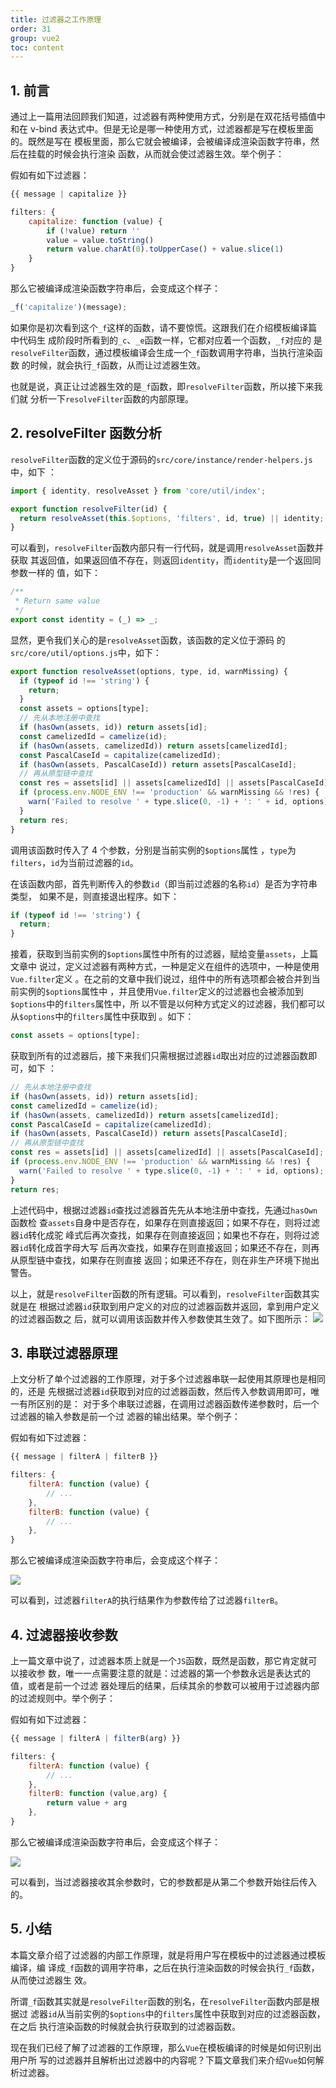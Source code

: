 ```yaml
---
title: 过滤器之工作原理
order: 31
group: vue2
toc: content
---
```


## 1. 前言

通过上一篇用法回顾我们知道，过滤器有两种使用方式，分别是在双花括号插值中和在
v-bind 表达式中。但是无论是哪一种使用方式，过滤器都是写在模板里面的。既然是写在
模板里面，那么它就会被编译，会被编译成渲染函数字符串，然后在挂载的时候会执行渲染
函数，从而就会使过滤器生效。举个例子：

假如有如下过滤器：

```javascript
{{ message | capitalize }}

filters: {
    capitalize: function (value) {
        if (!value) return ''
        value = value.toString()
        return value.charAt(0).toUpperCase() + value.slice(1)
    }
}
```

那么它被编译成渲染函数字符串后，会变成这个样子：

```javascript
_f('capitalize')(message);
```

如果你是初次看到这个`_f`这样的函数，请不要惊慌。这跟我们在介绍模板编译篇中代码生
成阶段时所看到的`_c`、`_e`函数一样，它都对应着一个函数，`_f`对应的
是`resolveFilter`函数，通过模板编译会生成一个`_f`函数调用字符串，当执行渲染函数
的时候，就会执行`_f`函数，从而让过滤器生效。

也就是说，真正让过滤器生效的是`_f`函数，即`resolveFilter`函数，所以接下来我们就
分析一下`resolveFilter`函数的内部原理。

## 2. resolveFilter 函数分析

`resolveFilter`函数的定义位于源码的`src/core/instance/render-helpers.js`中，如下
：

```javascript
import { identity, resolveAsset } from 'core/util/index';

export function resolveFilter(id) {
  return resolveAsset(this.$options, 'filters', id, true) || identity;
}
```

可以看到，`resolveFilter`函数内部只有一行代码，就是调用`resolveAsset`函数并获取
其返回值，如果返回值不存在，则返回`identity`，而`identity`是一个返回同参数一样的
值，如下：

```javascript
/**
 * Return same value
 */
export const identity = (_) => _;
```

显然，更令我们关心的是`resolveAsset`函数，该函数的定义位于源码
的`src/core/util/options.js`中，如下：

```javascript
export function resolveAsset(options, type, id, warnMissing) {
  if (typeof id !== 'string') {
    return;
  }
  const assets = options[type];
  // 先从本地注册中查找
  if (hasOwn(assets, id)) return assets[id];
  const camelizedId = camelize(id);
  if (hasOwn(assets, camelizedId)) return assets[camelizedId];
  const PascalCaseId = capitalize(camelizedId);
  if (hasOwn(assets, PascalCaseId)) return assets[PascalCaseId];
  // 再从原型链中查找
  const res = assets[id] || assets[camelizedId] || assets[PascalCaseId];
  if (process.env.NODE_ENV !== 'production' && warnMissing && !res) {
    warn('Failed to resolve ' + type.slice(0, -1) + ': ' + id, options);
  }
  return res;
}
```

调用该函数时传入了 4 个参数，分别是当前实例的`$options`属性
，`type`为`filters`，`id`为当前过滤器的`id`。

在该函数内部，首先判断传入的参数`id`（即当前过滤器的名称`id`）是否为字符串类型，
如果不是，则直接退出程序。如下：

```javascript
if (typeof id !== 'string') {
  return;
}
```

接着，获取到当前实例的`$options`属性中所有的过滤器，赋给变量`assets`，上篇文章中
说过，定义过滤器有两种方式，一种是定义在组件的选项中，一种是使用`Vue.filter`定义
。在之前的文章中我们说过，组件中的所有选项都会被合并到当前实例的`$options`属性中
，并且使用`Vue.filter`定义的过滤器也会被添加到`$options`中的`filters`属性中，所
以不管是以何种方式定义的过滤器，我们都可以从`$options`中的`filters`属性中获取到
。如下：

```javascript
const assets = options[type];
```

获取到所有的过滤器后，接下来我们只需根据过滤器`id`取出对应的过滤器函数即可，如下
：

```javascript
// 先从本地注册中查找
if (hasOwn(assets, id)) return assets[id];
const camelizedId = camelize(id);
if (hasOwn(assets, camelizedId)) return assets[camelizedId];
const PascalCaseId = capitalize(camelizedId);
if (hasOwn(assets, PascalCaseId)) return assets[PascalCaseId];
// 再从原型链中查找
const res = assets[id] || assets[camelizedId] || assets[PascalCaseId];
if (process.env.NODE_ENV !== 'production' && warnMissing && !res) {
  warn('Failed to resolve ' + type.slice(0, -1) + ': ' + id, options);
}
return res;
```

上述代码中，根据过滤器`id`查找过滤器首先先从本地注册中查找，先通过`hasOwn`函数检
查`assets`自身中是否存在，如果存在则直接返回；如果不存在，则将过滤器`id`转化成驼
峰式后再次查找，如果存在则直接返回；如果也不存在，则将过滤器`id`转化成首字母大写
后再次查找，如果存在则直接返回；如果还不存在，则再从原型链中查找，如果存在则直接
返回；如果还不存在，则在非生产环境下抛出警告。

以上，就是`resolveFilter`函数的所有逻辑。可以看到，`resolveFilter`函数其实就是在
根据过滤器`id`获取到用户定义的对应的过滤器函数并返回，拿到用户定义的过滤器函数之
后，就可以调用该函数并传入参数使其生效了。如下图所示：
![](http://leexiaop.github.io/static/ibadgers/code/vue2/filter_1.jpg)

## 3. 串联过滤器原理

上文分析了单个过滤器的工作原理，对于多个过滤器串联一起使用其原理也是相同的，还是
先根据过滤器`id`获取到对应的过滤器函数，然后传入参数调用即可，唯一有所区别的是：
对于多个串联过滤器，在调用过滤器函数传递参数时，后一个过滤器的输入参数是前一个过
滤器的输出结果。举个例子：

假如有如下过滤器：

```javascript
{{ message | filterA | filterB }}

filters: {
    filterA: function (value) {
        // ...
    },
    filterB: function (value) {
        // ...
    },
}
```

那么它被编译成渲染函数字符串后，会变成这个样子：

![](http://leexiaop.github.io/static/ibadgers/code/vue2/filter_2.jpg)

可以看到，过滤器`filterA`的执行结果作为参数传给了过滤器`filterB`。

## 4. 过滤器接收参数

上一篇文章中说了，过滤器本质上就是一个`JS`函数，既然是函数，那它肯定就可以接收参
数，唯一一点需要注意的就是：过滤器的第一个参数永远是表达式的值，或者是前一个过滤
器处理后的结果，后续其余的参数可以被用于过滤器内部的过滤规则中。举个例子：

假如有如下过滤器：

```javascript
{{ message | filterA | filterB(arg) }}

filters: {
    filterA: function (value) {
        // ...
    },
    filterB: function (value,arg) {
        return value + arg
    },
}
```

那么它被编译成渲染函数字符串后，会变成这个样子：

![](http://leexiaop.github.io/static/ibadgers/code/vue2/filter_3.jpg)

可以看到，当过滤器接收其余参数时，它的参数都是从第二个参数开始往后传入的。

## 5. 小结

本篇文章介绍了过滤器的内部工作原理，就是将用户写在模板中的过滤器通过模板编译，编
译成`_f`函数的调用字符串，之后在执行渲染函数的时候会执行`_f`函数，从而使过滤器生
效。

所谓`_f`函数其实就是`resolveFilter`函数的别名，在`resolveFilter`函数内部是根据过
滤器`id`从当前实例的`$options`中的`filters`属性中获取到对应的过滤器函数，在之后
执行渲染函数的时候就会执行获取到的过滤器函数。

现在我们已经了解了过滤器的工作原理，那么`Vue`在模板编译的时候是如何识别出用户所
写的过滤器并且解析出过滤器中的内容呢？下篇文章我们来介绍`Vue`如何解析过滤器。
